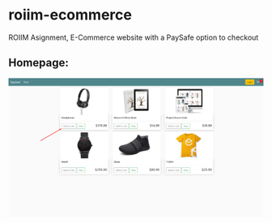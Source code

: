 # roiim-ecommerce

ROIIM Asignment, E-Commerce website with a PaySafe option to checkout

## Homepage:

![Screenshot of Homepage](img/Homepage.png)
